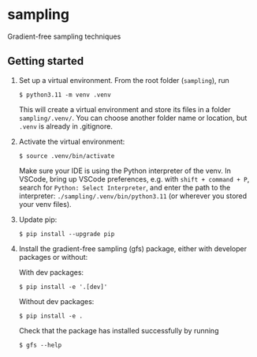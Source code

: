 # sampling
Gradient-free sampling techniques


## Getting started
1. Set up a virtual environment. From the root folder (`sampling`), run  
   ```
   $ python3.11 -m venv .venv  
   ```  
   This will create a virtual environment and store its files in a folder `sampling/.venv/`. You can choose another folder name or location, but `.venv` is already in .gitignore.

2. Activate the virtual environment:
   ```  
   $ source .venv/bin/activate  
   ```

   Make sure your IDE is using the Python interpreter of the venv. In VSCode, bring up VSCode preferences, e.g. with `shift + command + P`, search for `Python: Select Interpreter`, and enter the path to the interpreter: `./sampling/.venv/bin/python3.11` (or wherever you stored your venv files).

3. Update pip:  
   ```  
   $ pip install --upgrade pip  
   ```

4. Install the gradient-free sampling (gfs) package, either with developer packages or without:

   With dev packages:  
   ```  
   $ pip install -e '.[dev]'  
   ```  
   Without dev packages:  
   ```  
   $ pip install -e .  
   ```

   Check that the package has installed successfully by running  
   ```  
   $ gfs --help  
   ```
